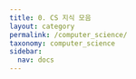 ```yaml
---
title: 0. CS 지식 모음
layout: category
permalink: /computer_science/
taxonomy: computer_science
sidebar:
  nav: docs
---
```

